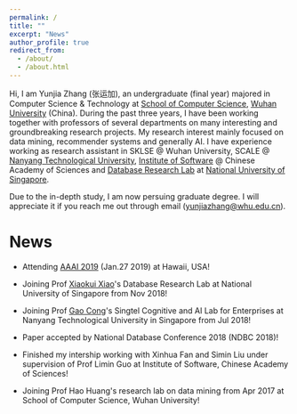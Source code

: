 ```yaml
---
permalink: /
title: ""
excerpt: "News"
author_profile: true
redirect_from: 
  - /about/
  - /about.html
---
```



Hi, I am Yunjia Zhang (张运加), an undergraduate (final year) majored in Computer Science & Technology at [School of Computer Science](http://cs.whu.edu.cn/), [Wuhan University](www.whu.edu.cn) (China). During the past three years, I have been working together with professors of several departments on many interesting and groundbreaking research projects. My research interest mainly focused on data mining, recommender systems and generally AI. I have experience working as research assistant in SKLSE @ Wuhan University, SCALE @ [Nanyang Technological University](http://www.ntu.edu.sg), [Institute of Software](http://english.is.cas.cn/) @ Chinese Academy of Sciences and [Database Research Lab](https://www.comp.nus.edu.sg/~dbsystem/team.html) at [National University of Singapore](www.nus.edu.sg).

Due to the in-depth study, I am now persuing graduate degree. I will appreciate it if you reach me out through email ([yunjiazhang@whu.edu.cn](mailto:yunjiazhang@whu.edu.cn)).


News
======


* Attending [AAAI 2019](https://aaai.org/Conferences/AAAI-19/) (Jan.27 2019) at Hawaii, USA!

* Joining Prof [Xiaokui Xiao](https://www.comp.nus.edu.sg/~xiaoxk/)'s  Database Research Lab at National University of Singapore from Nov 2018!

* Joining Prof [Gao Cong](http://www.ntu.edu.sg/home/gaocong/)'s Singtel Cognitive and AI Lab for Enterprises at Nanyang Technological University in Singapore from Jul 2018!

* Paper accepted by National Database Conference 2018 (NDBC 2018)!

* Finished my intership working with Xinhua Fan and Simin Liu under supervision of Prof Limin Guo at Institute of Software, Chinese Academy of Sciences!

* Joining Prof Hao Huang's research lab on data mining from Apr 2017 at School of Computer Science, Wuhan University!





